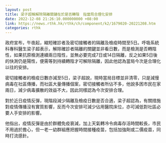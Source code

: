 ```yaml
---
layout: post
title: 梁子超稱解除隔離關鍵在於是否轉陰　指當局合理化安排
date: 2022-12-08 21:26:10.000000000 +08:00
link: https://news.rthk.hk/rthk/ch/component/k2/1679020-20221208.htm
categories: rthk
---
```


政府宣布，午夜起，縮短確診者及密切接觸者的隔離及檢疫時間至5日。呼吸系統科專科醫生梁子超表示，解除確診者隔離的關鍵並非看日數，而是檢測是否轉陰性，如果抗原檢測連續兩日陰性，並無必要完成7日或14日隔離，反之如果5日後的快測仍是陽性，便需等到持續轉陰才可解除隔離，因此他認為當局今次是合理化以往的安排。

密切接觸者的檢疫日數亦減至5日，梁子超說，現時當局目標並非清零，只是減慢病毒在社區傳播，而社區大量傳播個案，密切接觸者所佔不多，他說多困市民在家兩日，減少病毒擴散的效益不大，因此同樣認為今次安排合理。

對於近日疫情反彈，現階段減少隔離及檢疫日數是否合適，梁子超認為，有關措施對疫情傳播沒有實質影響，反而今次安排可減少佔用醫院床位，亦可減低對社區必要人手安排的影響。

他指出，疫情反彈是由於群體免疫衰減，加上天氣轉冷令病毒存活時間較長，市民不用過於擔心，但一老一幼群組應把握時間接種疫苗，包括加強劑或二價疫苗，同時打流感針。
